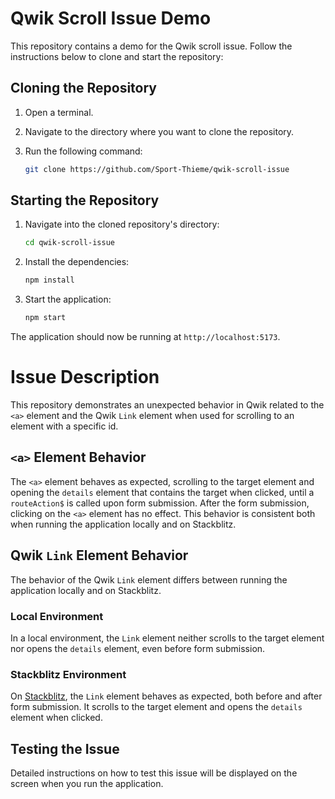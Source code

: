 # Qwik Scroll Issue Demo

This repository contains a demo for the Qwik scroll issue. Follow the instructions below to clone and start the repository:

## Cloning the Repository

1. Open a terminal.
2. Navigate to the directory where you want to clone the repository.
3. Run the following command:

   ```bash
   git clone https://github.com/Sport-Thieme/qwik-scroll-issue
   ```

## Starting the Repository

1. Navigate into the cloned repository's directory:

   ```bash
   cd qwik-scroll-issue
   ```

2. Install the dependencies:

   ```bash
   npm install
   ```

3. Start the application:

   ```bash
   npm start
   ```

The application should now be running at `http://localhost:5173`.

# Issue Description

This repository demonstrates an unexpected behavior in Qwik related to the `<a>` element and the Qwik `Link` element when used for scrolling to an element with a specific id.

## `<a>` Element Behavior

The `<a>` element behaves as expected, scrolling to the target element and opening the `details` element that contains the target when clicked, until a `routeAction$` is called upon form submission. After the form submission, clicking on the `<a>` element has no effect. This behavior is consistent both when running the application locally and on Stackblitz.

## Qwik `Link` Element Behavior

The behavior of the Qwik `Link` element differs between running the application locally and on Stackblitz.

### Local Environment

In a local environment, the `Link` element neither scrolls to the target element nor opens the `details` element, even before form submission.

### Stackblitz Environment

On [Stackblitz](https://stackblitz.com/edit/qwik-starter-xqpaps), the `Link` element behaves as expected, both before and after form submission. It scrolls to the target element and opens the `details` element when clicked.

## Testing the Issue

Detailed instructions on how to test this issue will be displayed on the screen when you run the application.

